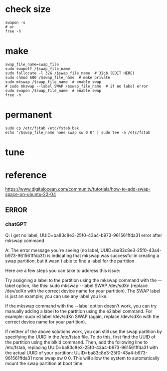 
# check size
    swapon -s
    # or
    free -h

# make
    swap_file_name=swap_file
    sudo swapoff /$swap_file_name
    sudo fallocate -l 32G /$swap_file_name  # 32gb (EDIT HERE)
    sudo chmod 600 /$swap_file_name  # make private
    sudo mkswap /$swap_file_name  # enable swap
    # sudo mkswap --label SWAP /$swap_file_name  # if no label error
    sudo swapon /$swap_file_name  # enable swap
    free -h

# permanent
    sudo cp /etc/fstab /etc/fstab.bak
    echo '/$swap_file_name none swap sw 0 0' | sudo tee -a /etc/fstab
    
# tune


# reference
https://www.digitalocean.com/community/tutorials/how-to-add-swap-space-on-ubuntu-22-04


## ERROR
### chatGPT
Q: 
i get no label, UUID=ba83c8e3-25f0-43a4-b973-961561ffda31 error after mkswap command

A:
The error message you're seeing (no label, UUID=ba83c8e3-25f0-43a4-b973-961561ffda31) is indicating that mkswap was successful in creating a swap partition, but it wasn't able to find a label for the partition.

Here are a few steps you can take to address this issue:

Try assigning a label to the partition using the mkswap command with the --label option, like this: sudo mkswap --label SWAP /dev/sdXn (replace /dev/sdXn with the correct device name for your partition). The SWAP label is just an example; you can use any label you like.

If the mkswap command with the --label option doesn't work, you can try manually adding a label to the partition using the e2label command. For example: sudo e2label /dev/sdXn SWAP (again, replace /dev/sdXn with the correct device name for your partition).

If neither of the above solutions work, you can still use the swap partition by specifying the UUID in the /etc/fstab file. To do this, first find the UUID of the partition using the blkid command. Then, add the following line to /etc/fstab, replacing UUID=ba83c8e3-25f0-43a4-b973-961561ffda31 with the actual UUID of your partition: UUID=ba83c8e3-25f0-43a4-b973-961561ffda31 none swap sw 0 0. This will allow the system to automatically mount the swap partition at boot time.

